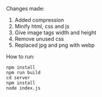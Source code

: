 Changes made:

1. Added compression
2. Minify html, css and js
3. Give image tags width and height
4. Remove unused css
5. Replaced jpg and png with webp

How to run:
```
npm install
npm run build
cd server
npm install
node index.js
```
